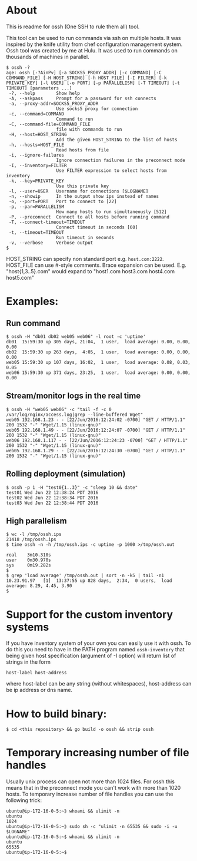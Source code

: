 # About

This is readme for ossh (One SSH to rule them all) tool.

This tool can be used to run commands via ssh on multiple hosts. It was inspired by the knife utility from
chef configuration management system. Ossh tool was created by me at Hulu. It was used to run commands
on thousands of machines in parallel.

```
$ ossh -?
age: ossh [-?AinPv] [-a SOCKS5_PROXY_ADDR] [-c COMMAND] [-C COMMAND_FILE] [-H HOST_STRING] [-h HOST_FILE] [-I FILTER] [-k PRIVATE_KEY] [-l USER] [-o PORT] [-p PARALLELISM] [-T TIMEOUT] [-t TIMEOUT] [parameters ...]
 -?, --help        Show help
 -A, --askpass     Prompt for a password for ssh connects
 -a, --proxy-addr=SOCKS5_PROXY_ADDR
                   Use socks5 proxy for connection
 -c, --command=COMMAND
                   Command to run
 -C, --command-file=COMMAND_FILE
                   file with commands to run
 -H, --host=HOST_STRING
                   Add the given HOST_STRING to the list of hosts
 -h, --hosts=HOST_FILE
                   Read hosts from file
 -i, --ignore-failures
                   Ignore connection failures in the preconnect mode
 -I, --inventory=FILTER
                   Use FILTER expression to select hosts from inventory
 -k, --key=PRIVATE_KEY
                   Use this private key
 -l, --user=USER   Username for connections [$LOGNAME]
 -n, --showip      In the output show ips instead of names
 -o, --port=PORT   Port to connect to [22]
 -p, --par=PARALLELISM
                   How many hosts to run simultaneously [512]
 -P, --preconnect  Connect to all hosts before running command
 -T, --connect-timeout=TIMEOUT
                   Connect timeout in seconds [60]
 -t, --timeout=TIMEOUT
                   Run timeout in seconds
 -v, --verbose     Verbose output
$
```

HOST\_STRING can specify non standard port e.g. ```host.com:2222```.
HOST\_FILE can use #-style comments.
Brace expansion can be used. E.g. "host{1,3..5}.com" would expand to "host1.com host3.com host4.com host5.com"

# Examples:

## Run command

```
$ ossh -H "db01 db02 web05 web06" -l root -c 'uptime'
db01  15:59:30 up 305 days, 21:04,  1 user,  load average: 0.00, 0.00, 0.00
db02  15:59:30 up 263 days,  4:05,  1 user,  load average: 0.00, 0.00, 0.00
web05 15:59:30 up 107 days, 16:02,  1 user,  load average: 0.08, 0.03, 0.05
web06 15:59:30 up 371 days, 23:25,  1 user,  load average: 0.00, 0.00, 0.00
```

## Stream/monitor logs in the real time

```
$ ossh -H "web05 web06" -c "tail -f -c 0 /var/log/nginx/access.log|grep --line-buffered Wget"
web05 192.168.1.23 - - [22/Jun/2016:12:24:02 -0700] "GET / HTTP/1.1" 200 1532 "-" "Wget/1.15 (linux-gnu)"
web05 192.168.1.49 - - [22/Jun/2016:12:24:07 -0700] "GET / HTTP/1.1" 200 1532 "-" "Wget/1.15 (linux-gnu)"
web06 192.168.1.117 - - [22/Jun/2016:12:24:23 -0700] "GET / HTTP/1.1" 200 1532 "-" "Wget/1.15 (linux-gnu)"
web05 192.168.1.29 - - [22/Jun/2016:12:24:30 -0700] "GET / HTTP/1.1" 200 1532 "-" "Wget/1.15 (linux-gnu)"
```

## Rolling deployment (simulation)

```
$ ossh -p 1 -H "test0{1..3}" -c "sleep 10 && date"
test01 Wed Jun 22 12:38:24 PDT 2016
test02 Wed Jun 22 12:38:34 PDT 2016
test03 Wed Jun 22 12:38:44 PDT 2016
```

## High parallelism

```
$ wc -l /tmp/ossh.ips
21418 /tmp/ossh.ips
$ time ossh -n -h /tmp/ossh.ips -c uptime -p 1000 >/tmp/ossh.out

real    3m10.310s
user    0m30.970s
sys     0m19.282s
$
$ grep 'load average' /tmp/ossh.out | sort -n -k5 | tail -n1
10.23.91.97   [1]  13:37:55 up 828 days,  2:34,  0 users,  load average: 8.29, 4.45, 3.90
$
```

# Support for the custom inventory systems

If you have inventory system of your own you can easily use it with ossh. To do this you need to have in
the PATH program named ```ossh-inventory``` that being given host specification (argument of -I option)
will return list of strings in the form

```
host-label host-address
```

where host-label can be any string (without whitespaces), host-address can be ip address or dns name.

# How to build binary:

```
$ cd <this repository> && go build -o ossh && strip ossh
```

# Temporary increasing number of file handles

Usually unix process can open not more than 1024 files. For ossh this means that in the preconnect
mode you can't work with more than 1020 hosts. To temporary increase number of file handles you can
use the following trick:

```
ubuntu@ip-172-16-0-5:~⟫ whoami && ulimit -n
ubuntu
1024
ubuntu@ip-172-16-0-5:~⟫ sudo sh -c "ulimit -n 65535 && sudo -i -u $LOGNAME"
ubuntu@ip-172-16-0-5:~$ whoami && ulimit -n
ubuntu
65535
ubuntu@ip-172-16-0-5:~$
```
